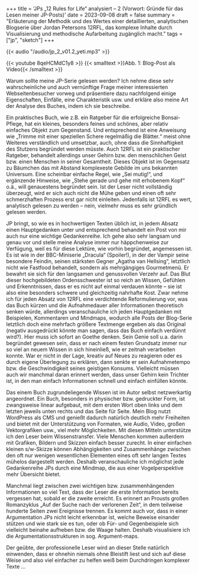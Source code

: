 +++
title = 'JPs „12 Rules for Life“ analysiert – 2 (Vorwort: Gründe für das Lesen meiner JP-Posts)'
date = 2023-09-08
draft = false
summary = "Erläuterung der Methodik und des Wertes einer detaillierten, analytischen Blogserie über Jordan Petersons 12RFL, das komplexe Inhalte durch Visualisierung und methodische Aufarbeitung zugänglich macht."
tags = ["jp", "sketch"]
+++

{{< audio "/audio/jp_2_v01.2_yeti.mp3" >}}  

{{< youtube 8qeHCMdC1y8 >}}
{{< smalltext >}}Abb. 1: Blog-Post als Video{{< /smalltext >}}


Warum sollte meine JP-Serie gelesen werden? Ich nehme diese sehr wahrscheinliche und auch vernünftige Frage meiner interessierten Webseitenbesucher vorweg und präsentiere dazu nachfolgend einige Eigenschaften, Einfälle, eine Charakteristik usw. und erkläre also meine Art der Analyse des Buches, indem ich sie beschreibe.

Ein praktisches Buch, wie z.B. ein Ratgeber für die erfolgreiche Bonsai-Pflege, hat ein kleines, besonders feines und schönes, aber relativ einfaches Objekt zum Gegenstand. Und entsprechend ist eine Anweisung wie „Trimme mit einer speziellen Schere regelmäßig die Blätter.“ meist ohne Weiteres verständlich und umsetzbar, auch, ohne dass die Sinnhaftigkeit des Stutzens begründet werden müsste. Auch 12RFL ist ein praktischer Ratgeber, behandelt allerdings unser Gehirn bzw. den menschlichen Geist bzw. einen Menschen in seiner Gesamtheit. Dieses Objekt ist im Gegensatz zu Bäumchen das mit Abstand komplexeste Gebilde im uns bekannten Universum.
Eine scheinbar einfache Regel, wie „Sei mutig!“, und ergänzende Hinweise, wie „Stehe gerade und gehe mit erhobenem Kopf“ o.ä., will genauestens begründet sein. Ist der Leser nicht vollständig überzeugt, wird er sich auch nicht die Mühe geben und einen oft sehr schmerzhaften Prozess erst gar nicht einleiten.
Jedenfalls ist 12RFL es wert, analytisch gelesen zu werden – nein, vielmehr muss es sehr gründlich gelesen werden.

JP bringt, so wie es in hochwertigen Texten üblich ist, in jedem Absatz einen Hauptgedanken unter und entsprechend behandelt ein Post von mir auch nur eine wichtige Gedankenreihe. Ich gehe also sehr langsam und genau vor und stelle meine Analyse immer nur häppchenweise zur Verfügung, weil es für diese Lektüre, wie vorhin begründet, angemessen ist. Es ist wie in der BBC-Miniserie „Dracula“ (Spoiler!), in der der Vampir seine besondere Feindin, seinen stärksten Gegner „Agatha van Hellsing“, letztlich nicht wie Fastfood behandelt, sondern als mehrgängiges Gourmetmenü. Er bewahrt sie sich für den langsamen und genussvollen Verzehr auf. Das Blut dieser hochgebildeten Ordensschwester ist so reich an Wissen, Gefühlen und Erkenntnissen, dass er es nicht auf einmal verdauen könnte – sie ist also eine besonders schwere und gleichzeitig nahrhafte Kost.
Zwar nehme ich für jeden Absatz von 12RFL eine verdichtende Reformulierung vor, was das Buch kürzen und die Aufnahmedauer aller Informationen theoretisch senken würde, allerdings veranschauliche ich jeden Hauptgedanken mit Beispielen, Kommentaren und Mindmaps, wodurch alle Posts der Blog-Serie letztlich doch eine mehrfach größere Textmenge ergeben als das Original (negativ ausgedrückt könnte man sagen, dass das Buch einfach verdünnt wird?).
Hier muss ich sofort an Goethe denken. Sein Genie soll u.a. darin begründet gewesen sein, dass er nach einem festen Grundsatz immer nur so viel an neuem Wissen in sich hineinließ, wie er zeitnah verarbeiten konnte. War er nicht in der Lage, kreativ auf Neues zu reagieren oder es durch eigene Überlegung zu erklären, dann senkte er sein Aufnahmetempo bzw. die Geschwindigkeit seines geistigen Konsums. Vielleicht müssen auch wir manchmal daran erinnert werden, dass unser Gehirn kein Trichter ist, in den man einfach Informationen schnell und einfach einfüllen könnte.

Das einem Buch zugrundeliegende Wissen ist im Autor selbst netzwerkartig angeordnet. Ein Buch, besonders in physischer bzw. gedruckter Form, ist zwangsweise linear aufgebaut, mit dem ersten Wort oben links und dem letzten jeweils unten rechts und das Seite für Seite. Mein Blog nutzt WordPress als CMS und genießt dadurch natürlich deutlich mehr Freiheiten und bietet mit der Unterstützung von Formaten, wie Audio, Video, großen Vektorgrafiken usw., viel mehr Möglichkeiten. Mit diesen Mitteln unterstütze ich den Leser beim Wissenstransfer.
Viele Menschen kommen außerdem mit Grafiken, Bildern und Skizzen einfach besser zurecht. In einer einfachen kleinen s/w-Skizze können Abhängigkeiten und Zusammenhänge zwischen den oft nur wenigen wesentlichen Elementen eines oft sehr langen Textes mühelos dargestellt werden. Deshalb veranschauliche ich möglichst jede Gedankenreihe JPs durch eine Mindmap, die aus einer Vogelperspektive mehr Übersicht bietet.

Manchmal liegt zwischen zwei wichtigen bzw. zusammenhängenden Informationen so viel Text, dass der Leser die erste Information bereits vergessen hat, sobald er die zweite erreicht. Es erinnert an Prousts großen Romanzyklus „Auf der Suche nach der verlorenen Zeit“, in dem teilweise hunderte Seiten zwei Ereignisse trennen. Es kommt auch vor, dass in einer Argumentation JPs nicht leicht erkennbar ist, welche Beweise einander stützen und wie stark sie es tun, oder ob Für- und Gegenbeispiele sich vielleicht beinahe aufheben bzw. die Waage halten. Deshalb visualisiere ich die Argumentationsstrukturen in sog. Argument-maps.

Der geübte, der professionelle Leser wird an dieser Stelle natürlich einwenden, dass er ohnehin niemals ohne Bleistift liest und sich auf diese Weise und also viel einfacher zu helfen weiß beim Durchdringen komplexer Texte …